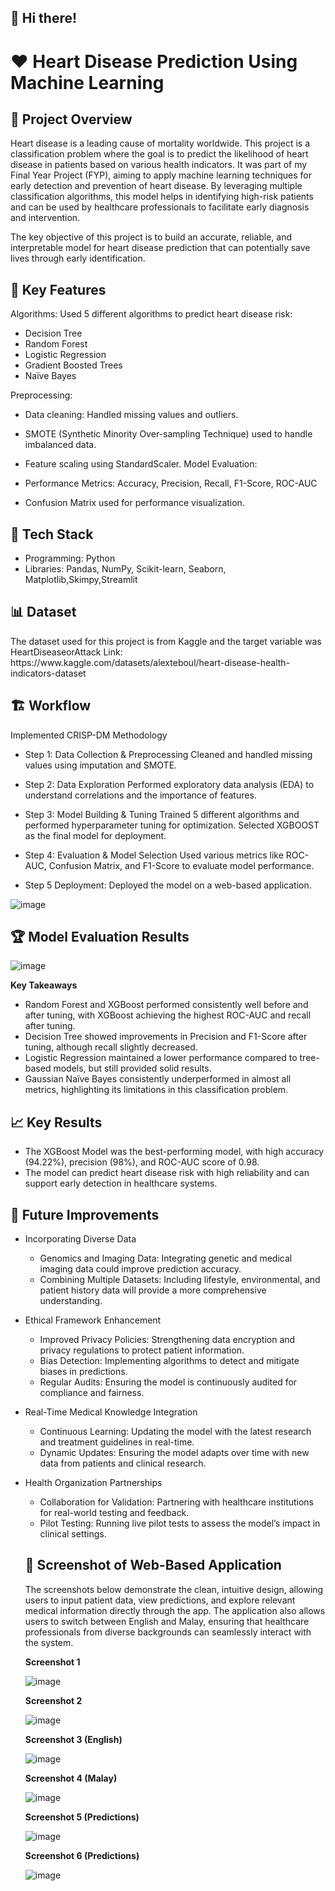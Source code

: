 ## 👋 Hi there!

<h1>❤️ Heart Disease Prediction Using Machine Learning</h1> 

<h2>🚀 Project Overview</h2>

Heart disease is a leading cause of mortality worldwide.
This project is a classification problem where the goal is to predict the likelihood of heart disease in patients based on various health indicators. It was part of my Final Year Project (FYP), aiming to apply machine learning techniques for early detection and prevention of heart disease. By leveraging multiple classification algorithms, this model helps in identifying high-risk patients and can be used by healthcare professionals to facilitate early diagnosis and intervention.

The key objective of this project is to build an accurate, reliable, and interpretable model for heart disease prediction that can potentially save lives through early identification.

<h2>🔎 Key Features</h2>

Algorithms: Used 5 different algorithms to predict heart disease risk:

- Decision Tree
- Random Forest
- Logistic Regression
- Gradient Boosted Trees
- Naïve Bayes

Preprocessing:

- Data cleaning: Handled missing values and outliers.
- SMOTE (Synthetic Minority Over-sampling Technique) used to handle imbalanced data.
- Feature scaling using StandardScaler.
Model Evaluation:

- Performance Metrics: Accuracy, Precision, Recall, F1-Score, ROC-AUC
- Confusion Matrix used for performance visualization.
  
<h2>🔧 Tech Stack</h2>

- Programming: Python
- Libraries: Pandas, NumPy, Scikit-learn, Seaborn, Matplotlib,Skimpy,Streamlit

<h2>📊 Dataset</h2>
The dataset used for this project is from Kaggle and the target variable was HeartDiseaseorAttack
Link: https://www.kaggle.com/datasets/alexteboul/heart-disease-health-indicators-dataset

<h2>🏗️ Workflow</h2>

Implemented CRISP-DM Methodology

- Step 1: Data Collection & Preprocessing
Cleaned and handled missing values using imputation and SMOTE.

- Step 2: Data Exploration
Performed exploratory data analysis (EDA) to understand correlations and the importance of features.

- Step 3: Model Building & Tuning
Trained 5 different algorithms and performed hyperparameter tuning for optimization.
Selected XGBOOST as the final model for deployment.

- Step 4: Evaluation & Model Selection
Used various metrics like ROC-AUC, Confusion Matrix, and F1-Score to evaluate model performance.

- Step 5 Deployment:
Deployed the model on a web-based application.

![image](https://github.com/user-attachments/assets/6bd928ec-8207-4ea4-aaba-a83647c5e1a0)

<h2>🏆 Model Evaluation Results</h2>

![image](https://github.com/user-attachments/assets/92e353ac-e9b4-4865-a066-5c9dc4d563ec)

**Key Takeaways**
- Random Forest and XGBoost performed consistently well before and after tuning, with XGBoost achieving the highest ROC-AUC and recall after tuning.
- Decision Tree showed improvements in Precision and F1-Score after tuning, although recall slightly decreased.
- Logistic Regression maintained a lower performance compared to tree-based models, but still provided solid results.
- Gaussian Naïve Bayes consistently underperformed in almost all metrics, highlighting its limitations in this classification problem.


<h2> 📈 Key Results</h2>

- The XGBoost Model was the best-performing model, with high accuracy (94.22%), precision (98%), and ROC-AUC score of 0.98.
- The model can predict heart disease risk with high reliability and can support early detection in healthcare systems.

<h2>🌟 Future Improvements</h2>

- Incorporating Diverse Data

  - Genomics and Imaging Data: Integrating genetic and medical imaging data could improve prediction accuracy.
  - Combining Multiple Datasets: Including lifestyle, environmental, and patient history data will provide a more comprehensive understanding.

- Ethical Framework Enhancement

  - Improved Privacy Policies: Strengthening data encryption and privacy regulations to protect patient information.
  - Bias Detection: Implementing algorithms to detect and mitigate biases in predictions.
  - Regular Audits: Ensuring the model is continuously audited for compliance and fairness.
    
- Real-Time Medical Knowledge Integration

  - Continuous Learning: Updating the model with the latest research and treatment guidelines in real-time.
  - Dynamic Updates: Ensuring the model adapts over time with new data from patients and clinical research.

- Health Organization Partnerships

  - Collaboration for Validation: Partnering with healthcare institutions for real-world testing and feedback.
  - Pilot Testing: Running live pilot tests to assess the model’s impact in clinical settings.

  <h2> 📸 Screenshot of Web-Based Application</h2>
  The screenshots below demonstrate the clean, intuitive design, allowing users to input patient data, view predictions, and explore relevant medical information directly through the app. The application also allows users to switch between English and Malay, ensuring 
  that healthcare professionals from diverse backgrounds can seamlessly interact with the system.

  **Screenshot 1**
    
  ![image](https://github.com/user-attachments/assets/85c66be3-164a-4a61-ab36-65e25b7872b3)

  **Screenshot 2**

  ![image](https://github.com/user-attachments/assets/d6da1cf4-cad2-424c-9bb9-d21f86d465c0)

  **Screenshot 3 (English)**
  
  ![image](https://github.com/user-attachments/assets/44769f0b-1473-48b0-b8ef-35edcaa400a5)

  **Screenshot 4 (Malay)**
  
  ![image](https://github.com/user-attachments/assets/47a670f4-257f-4d25-a1c7-01970ce0252a)

  **Screenshot 5 (Predictions)**
  
  ![image](https://github.com/user-attachments/assets/23dfe62e-e429-4dc5-a928-15ba59b0c3cf)

  **Screenshot 6 (Predictions)**
  
  ![image](https://github.com/user-attachments/assets/a1ad87a8-e5d5-4a2d-800f-a18f223d8ec5)





